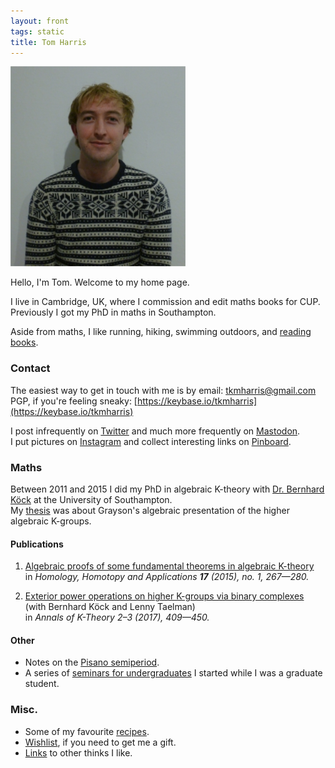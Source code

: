 ```yaml
---
layout: front
tags: static
title: Tom Harris
---
```


<div class="c1">
  <img border="0" height="320" src="/assets/images/tomharris.png">
</div>

Hello, I'm Tom. Welcome to my home page.

I live in Cambridge, UK, where I commission and edit maths books for CUP. Previously I got my PhD in maths in Southampton.

Aside from maths, I like running, hiking, swimming outdoors, and
[reading books](/books/).

### Contact
The easiest way to get in touch with me is by email:
[&#116;&#107;&#109;&#104;&#97;&#114;&#114;&#105;&#115;&#64;&#103;&#109;&#97;&#105;&#108;&#46;&#99;&#111;&#109;](mailto:&#116;&#107;&#109;&#104;&#97;&#114;&#114;&#105;&#115;&#64;&#103;&#109;&#97;&#105;&#108;&#46;&#99;&#111;&#109;)  
PGP, if you're feeling sneaky: [https://keybase.io/tkmharris](https://keybase.io/tkmharris)

I post infrequently on [Twitter](https://twitter.com/Eschatom) and much more frequently on <a rel="me" href="https://mastodon.social/@tomharris">Mastodon</a>.  
I put pictures on [Instagram](https://www.instagram.com/tkmharris/) and collect interesting links on [Pinboard](https://pinboard.in/u:tkmharris).


### Maths
Between 2011 and 2015 I did my PhD in algebraic K-theory with [Dr. Bernhard K&ouml;ck](http://www.southampton.ac.uk/maths/about/staff/bk2.page) at the University of Southampton.  
My [thesis](/assets/files/thesis.pdf) was about Grayson's algebraic presentation of the higher algebraic K-groups.


#### Publications
1. [Algebraic proofs of some fundamental theorems in algebraic K-theory](/assets/files/FundamentalTheoremsAlgebraicKtheory.pdf)  
in *Homology, Homotopy and Applications **17** (2015), no. 1, 267&mdash;280.*

2. [Exterior power operations on higher K-groups via binary complexes](/assets/files/ExteriorPowersBinaryComplexes.pdf)  
(with Bernhard K&ouml;ck and Lenny Taelman)  
in *Annals of K-Theory 2&ndash;3 (2017), 409&mdash;450.*

#### Other
* Notes on the [Pisano semiperiod](/assets/files/pisano_semiperiod.pdf).
* A series of [seminars for undergraduates](http://ugseminars.co.nf/) I started while I was a graduate student.

<!--
### Writing
Here are some things I've written that I don't hate:
*
*
-->

### Misc.
* Some of my favourite [recipes](/recipes/).  
* [Wishlist](/wishlist/), if you need to get me a gift.
* [Links](/links/) to other thinks I like.


<!--
### Maths test
Here come dat math:  
$$\int_{-\infty}^{\infty} e^{-x^2} = \sqrt{\pi}$$  
oh shit waddup!

Currently broken :'(
-->
